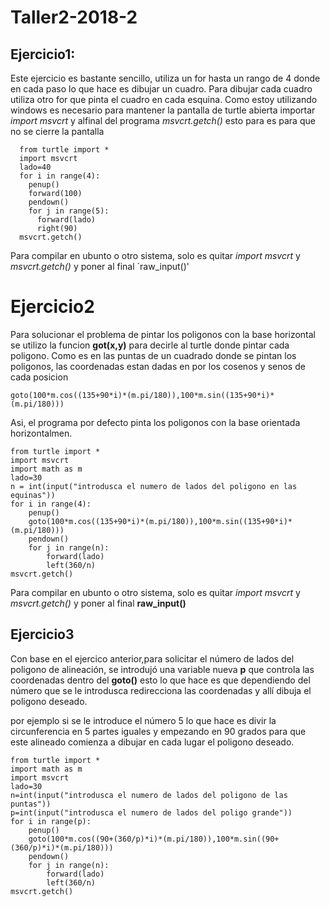 # Taller2-2018-2

## Ejercicio1:
Este ejercicio es bastante sencillo, utiliza un for hasta un rango de 4 donde en cada paso lo que hace es dibujar un cuadro.
Para dibujar cada cuadro utiliza otro for que pinta el cuadro en cada esquina.
Como estoy utilizando windows es necesario para mantener la pantalla de turtle abierta importar  *import msvcrt* y alfinal del programa  *msvcrt.getch()* esto para es para que no se cierre la pantalla 

~~~ 
  from turtle import *
  import msvcrt
  lado=40
  for i in range(4):
    penup()
    forward(100)
    pendown()
    for j in range(5):
      forward(lado)
      right(90)
  msvcrt.getch()
  ~~~
  Para compilar en ubunto o otro sistema, solo es quitar  *import msvcrt* y *msvcrt.getch()* y poner al final ´raw_input()'
  # Ejercicio2
Para solucionar el problema de pintar los poligonos con la base horizontal se utilizo la funcion **got(x,y)** para decirle al turtle donde pintar cada poligono. Como es en las puntas de un cuadrado donde se pintan los poligonos, las coordenadas estan dadas en por los cosenos y senos de cada posicion
~~~ 
goto(100*m.cos((135+90*i)*(m.pi/180)),100*m.sin((135+90*i)*(m.pi/180)))
~~~
Asi, el programa por defecto pinta los poligonos con la base orientada horizontalmen.
~~~
from turtle import *
import msvcrt
import math as m
lado=30
n = int(input("introdusca el numero de lados del poligono en las equinas"))
for i in range(4):
	penup()
	goto(100*m.cos((135+90*i)*(m.pi/180)),100*m.sin((135+90*i)*(m.pi/180)))
	pendown()
	for j in range(n):
		forward(lado)
		left(360/n)
msvcrt.getch() 
~~~

Para compilar en ubunto o otro sistema, solo es quitar  *import msvcrt* y *msvcrt.getch()* y poner al final **raw_input()**
## Ejercicio3
Con base en el ejercico anterior,para solicitar el número de lados del poligono de alineación, se introdujó una variable nueva **p**
que controla las coordenadas dentro del **goto()** esto lo que hace es que dependiendo del número que se le introdusca redirecciona las coordenadas y allí dibuja el poligono deseado. 

por ejemplo si se le introduce el número 5 lo que hace es divir la circunferencia en 5 partes iguales y empezando en 90 grados para que este alineado comienza a dibujar en cada lugar el poligono deseado.

~~~
from turtle import *
import math as m
import msvcrt
lado=30
n=int(input("introdusca el numero de lados del poligono de las puntas"))
p=int(input("introdusca el numero de lados del poligo grande"))
for i in range(p):
	penup()
	goto(100*m.cos((90+(360/p)*i)*(m.pi/180)),100*m.sin((90+(360/p)*i)*(m.pi/180)))
	pendown()
	for j in range(n):
		forward(lado)
		left(360/n)
msvcrt.getch()
~~~
